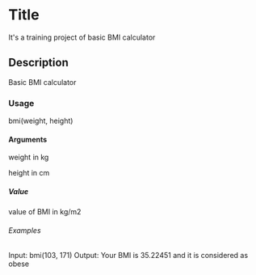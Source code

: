 # Title

It's a training project of basic BMI calculator

## Description

Basic BMI calculator

### Usage

bmi(weight, height)

#### Arguments

weight in kg

height in cm

##### Value

value of BMI in kg/m2

###### Examples

Input: bmi(103, 171)
Output: Your BMI is 35.22451 and it is considered as obese
